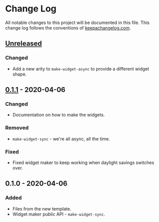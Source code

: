 # Change Log
All notable changes to this project will be documented in this file. This change log follows the conventions of [keepachangelog.com](http://keepachangelog.com/).

## [Unreleased]
### Changed
- Add a new arity to `make-widget-async` to provide a different widget shape.

## [0.1.1] - 2020-04-06
### Changed
- Documentation on how to make the widgets.

### Removed
- `make-widget-sync` - we're all async, all the time.

### Fixed
- Fixed widget maker to keep working when daylight savings switches over.

## 0.1.0 - 2020-04-06
### Added
- Files from the new template.
- Widget maker public API - `make-widget-sync`.

[Unreleased]: https://github.com/your-name/clojure-representer/compare/0.1.1...HEAD
[0.1.1]: https://github.com/your-name/clojure-representer/compare/0.1.0...0.1.1
